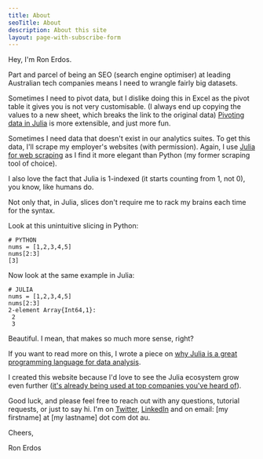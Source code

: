 ```yaml
---
title: About
seoTitle: About
description: About this site
layout: page-with-subscribe-form
---
```


Hey, I'm Ron Erdos.

Part and parcel of being an SEO (search engine optimiser) at leading Australian tech companies means I need to wrangle fairly big datasets.

Sometimes I need to pivot data, but I dislike doing this in Excel as the pivot table it gives you is not very customisable. (I always end up copying the values to a new sheet, which breaks the link to the original data) [Pivoting data in Julia](../julia/dataframes/#how-to-use-pivot-tables-in-julia-dataframes) is more extensible, and just more fun.

Sometimes I need data that doesn't exist in our analytics suites. To get this data, I'll scrape my employer's websites (with permission). Again, I use [Julia for web scraping](../julia/scraping/) as I find it more elegant than Python (my former scraping tool of choice).

I also love the fact that Julia is 1-indexed (it starts counting from 1, not 0), you know, like humans do.

Not only that, in Julia, slices don't require me to rack my brains each time for the syntax.

Look at this unintuitive slicing in Python:

```
# PYTHON
nums = [1,2,3,4,5]
nums[2:3]
[3]
```

Now look at the same example in Julia:

```
# JULIA
nums = [1,2,3,4,5]
nums[2:3]
2-element Array{Int64,1}:
 2
 3
```

Beautiful. I mean, that makes so much more sense, right?

If you want to read more on this, I wrote a piece on [why Julia is a great programming language for data analysis](../julia/why/).

I created this website because I'd love to see the Julia ecosystem grow even further ([it's already being used at top companies you've heard of](../julia/why/#who-uses-julia)).

Good luck, and please feel free to reach out with any questions, tutorial requests, or just to say hi. I'm on [Twitter](https://twitter.com/RonErdos), [LinkedIn](https://www.linkedin.com/in/ronerdos/) and on email: [my firstname] at [my lastname] dot com dot au.

Cheers,

Ron Erdos
